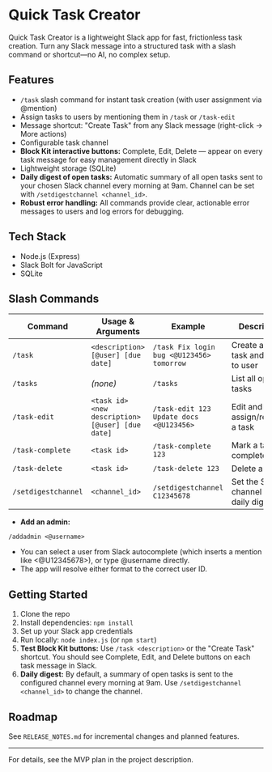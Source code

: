 # Quick Task Creator

Quick Task Creator is a lightweight Slack app for fast, frictionless task creation. Turn any Slack message into a structured task with a slash command or shortcut—no AI, no complex setup.

## Features

- `/task` slash command for instant task creation (with user assignment via @mention)
- Assign tasks to users by mentioning them in `/task` or `/task-edit`
- Message shortcut: "Create Task" from any Slack message (right-click → More actions)
- Configurable task channel
- **Block Kit interactive buttons:** Complete, Edit, Delete — appear on every task message for easy management directly in Slack
- Lightweight storage (SQLite)
- **Daily digest of open tasks:** Automatic summary of all open tasks sent to your chosen Slack channel every morning at 9am. Channel can be set with `/setdigestchannel <channel_id>`.
- **Robust error handling:** All commands provide clear, actionable error messages to users and log errors for debugging.

## Tech Stack

- Node.js (Express)
- Slack Bolt for JavaScript
- SQLite

## Slash Commands

| Command             | Usage & Arguments                                | Example                                   | Description                            |
| ------------------- | ------------------------------------------------ | ----------------------------------------- | -------------------------------------- |
| `/task`             | `<description> [@user] [due date]`               | `/task Fix login bug <@U123456> tomorrow` | Create a new task and assign to user   |
| `/tasks`            | _(none)_                                         | `/tasks`                                  | List all open tasks                    |
| `/task-edit`        | `<task id> <new description> [@user] [due date]` | `/task-edit 123 Update docs <@U123456>`   | Edit and assign/reassign a task        |
| `/task-complete`    | `<task id>`                                      | `/task-complete 123`                      | Mark a task as complete                |
| `/task-delete`      | `<task id>`                                      | `/task-delete 123`                        | Delete a task                          |
| `/setdigestchannel` | `<channel_id>`                                   | `/setdigestchannel C12345678`             | Set the Slack channel for daily digest |
- **Add an admin:**

```
/addadmin <@username>
```

- You can select a user from Slack autocomplete (which inserts a mention like <@U12345678>), or type @username directly.
- The app will resolve either format to the correct user ID.

## Getting Started

1. Clone the repo
2. Install dependencies: `npm install`
3. Set up your Slack app credentials
4. Run locally: `node index.js` (or `npm start`)
5. **Test Block Kit buttons:** Use `/task <description>` or the "Create Task" shortcut. You should see Complete, Edit, and Delete buttons on each task message in Slack.
6. **Daily digest:** By default, a summary of open tasks is sent to the configured channel every morning at 9am. Use `/setdigestchannel <channel_id>` to change the channel.

## Roadmap

See `RELEASE_NOTES.md` for incremental changes and planned features.

---

For details, see the MVP plan in the project description.
